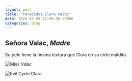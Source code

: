 ```yaml
---
layout: post
title: "Parecidos Clara Valac"
date: 2025-03-05 12:00:00 +0000
categories: blog
---
```

## Señora Valac, *Madre*

Su pelo tiene la misma textura que Clara en su ciclo maldito.

![Miss Valac](https://cdn.discordapp.com/attachments/873247029516726273/1346898129714282596/MissValac.png?ex=67c9dc22&is=67c88aa2&hm=1f7449b6766e228d82c1fc8b7e4e6a3de093b81e8ad736742ee16fc062e7f2d6&)

![Evil Cycle Clara](https://cdn.discordapp.com/attachments/873247029516726273/1346898129353707591/Clara_EvilEhe.png?ex=67c9dc22&is=67c88aa2&hm=eaf23d7dfd07be82ceaa108c461601b0d35dd7946624f1a79c53dcee0d394fcf&)
